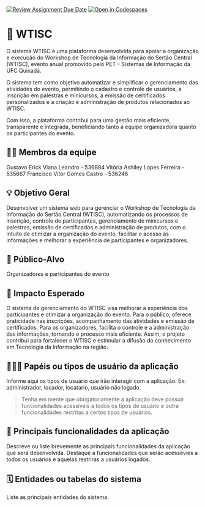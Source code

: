 [![Review Assignment Due Date](https://classroom.github.com/assets/deadline-readme-button-22041afd0340ce965d47ae6ef1cefeee28c7c493a6346c4f15d667ab976d596c.svg)](https://classroom.github.com/a/iVa2Dd1Z)
[![Open in Codespaces](https://classroom.github.com/assets/launch-codespace-2972f46106e565e64193e422d61a12cf1da4916b45550586e14ef0a7c637dd04.svg)](https://classroom.github.com/open-in-codespaces?assignment_repo_id=21118817)
# :checkered_flag: WTISC

O sistema WTISC é uma plataforma desenvolvida para apoiar a organização e execução do Workshop de Tecnologia da Informação do Sertão Central (WTISC), evento anual promovido pelo PET – Sistemas de Informação da UFC Quixadá.

O sistema tem como objetivo automatizar e simplificar o gerenciamento das atividades do evento, permitindo o cadastro e controle de usuários, a inscrição em palestras e minicursos, a emissão de certificados personalizados e a criação e administração de produtos relacionados ao WTISC.

Com isso, a plataforma contribui para uma gestão mais eficiente, transparente e integrada, beneficiando tanto a equipe organizadora quanto os participantes do evento.

## :technologist: Membros da equipe

Gustavo Erick Viana Leandro - 536884
Vitória Ashiley Lopes Ferreira - 535667
Francisco Vitor Gomes Castro - 536246

## :bulb: Objetivo Geral
Desenvolver um sistema web para gerenciar o Workshop de Tecnologia da Informação do Sertão Central (WTISC), automatizando os processos de inscrição, controle de participantes, gerenciamento de minicursos e palestras, emissão de certificados e administração de produtos, com o intuito de otimizar a organização do evento, facilitar o acesso às informações e melhorar a experiência de participantes e organizadores.

## :eyes: Público-Alvo
Organizadores e participantes do evento

## :star2: Impacto Esperado
O sistema de gerenciamento do WTISC visa melhorar a experiência dos participantes e otimizar a organização do evento. Para o público, oferece praticidade nas inscrições, acompanhamento das atividades e emissão de certificados. Para os organizadores, facilita o controle e a administração das informações, tornando o processo mais eficiente. Assim, o projeto contribui para fortalecer o WTISC e estimular a difusão do conhecimento em Tecnologia da Informação na região.

## :people_holding_hands: Papéis ou tipos de usuário da aplicação

Informe aqui os tipos de usuário que irão interagir com a aplicação. Ex: administrador, locador, locatario, usuário não logado.

> Tenha em mente que obrigatoriamente a aplicação deve possuir funcionalidades acessíveis a todos os tipos de usuário e outra funcionalidades restritas a certos tipos de usuários.

## :triangular_flag_on_post:	 Principais funcionalidades da aplicação

Descreve ou liste brevemente as principais funcionalidades da aplicação que será desenvolvida. Destaque a funcionalidades que serão acessévies a todos os usuários e aquelas restriras a usuários logados.

## :spiral_calendar: Entidades ou tabelas do sistema

Liste as principais entidades do sistema.

